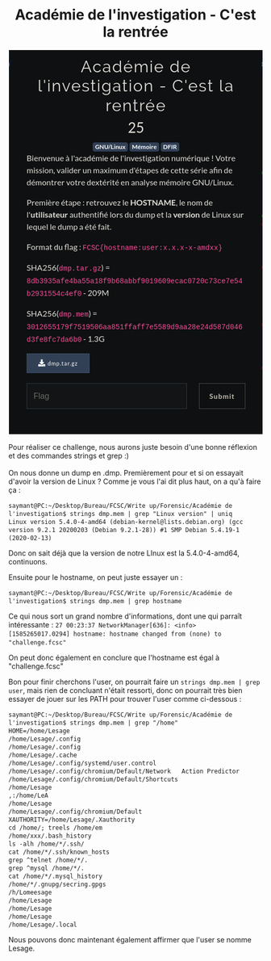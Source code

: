 # <center>Académie de l'investigation - C'est la rentrée

<center>

![](./acad.png)
</center>

Pour réaliser ce challenge, nous aurons juste besoin d'une bonne réflexion et des commandes strings et grep :)
<br><br>
On nous donne un dump en .dmp.
Premièrement pour et si on essayait d'avoir la version de Linux ? Comme je vous l'ai dit plus haut, on a qu'à faire ça :
   
    saymant@PC:~/Desktop/Bureau/FCSC/Write up/Forensic/Académie de l'investigation$ strings dmp.mem | grep "Linux version" | uniq
    Linux version 5.4.0-4-amd64 (debian-kernel@lists.debian.org) (gcc version 9.2.1 20200203 (Debian 9.2.1-28)) #1 SMP Debian 5.4.19-1 (2020-02-13)

Donc on sait déjà que la version de notre LInux est la 5.4.0-4-amd64, continuons.

Ensuite pour le hostname, on peut juste essayer un : 

    saymant@PC:~/Desktop/Bureau/FCSC/Write up/Forensic/Académie de l'investigation$ strings dmp.mem | grep hostname

Ce qui nous sort un grand nombre d'informations, dont une qui parraît intéressante : ```27 00:23:37 NetworkManager[636]: <info>  [1585265017.0294] hostname: hostname changed from (none) to "challenge.fcsc"```

On peut donc également en conclure que l'hostname est égal à "challenge.fcsc"

Bon pour finir cherchons l'user, on pourrait faire un ```strings dmp.mem | grep user```, mais rien de concluant n'était ressorti, donc on pourrait très bien essayer de jouer sur les PATH pour trouver l'user comme ci-dessous : 

    saymant@PC:~/Desktop/Bureau/FCSC/Write up/Forensic/Académie de l'investigation$ strings dmp.mem | grep "/home"
    HOME=/home/Lesage
    /home/Lesage/.config
    /home/Lesage/.config
    /home/Lesage/.cache
    /home/Lesage/.config/systemd/user.control
    /home/Lesage/.config/chromium/Default/Network   Action Predictor
    /home/Lesage/.config/chromium/Default/Shortcuts
    /home/Lesage
    ,:/home/LeA
    /home/Lesage
    /home/Lesage/.config/chromium/Default
    XAUTHORITY=/home/Lesage/.Xauthority
    cd /home/; treels /home/em
    /home/xxx/.bash_history
    ls -alh /home/*/.ssh/
    cat /home/*/.ssh/known_hosts
    grep ^telnet /home/*/.
    grep ^mysql /home/*/.
    cat /home/*/.mysql_history
    /home/*/.gnupg/secring.gpgs
    /h/Lomeesage
    /home/Lesage
    /home/Lesage
    /home/Lesage
    /home/Lesage/.local

Nous pouvons donc maintenant également affirmer que l'user se nomme Lesage.